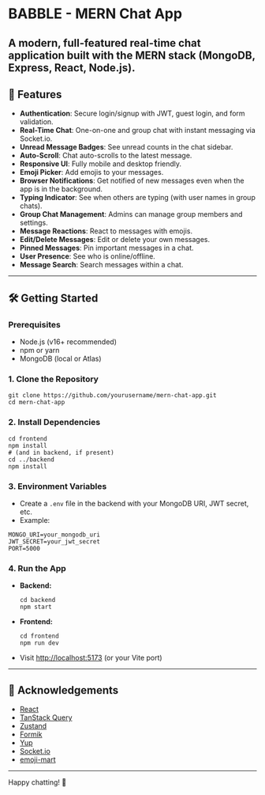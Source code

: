 # BABBLE - MERN Chat App

A modern, full-featured real-time chat application built with the MERN stack (MongoDB, Express, React, Node.js).
---

## 🚀 Features

- **Authentication**: Secure login/signup with JWT, guest login, and form validation.
- **Real-Time Chat**: One-on-one and group chat with instant messaging via Socket.io.
- **Unread Message Badges**: See unread counts in the chat sidebar.
- **Auto-Scroll**: Chat auto-scrolls to the latest message.
- **Responsive UI**: Fully mobile and desktop friendly.
- **Emoji Picker**: Add emojis to your messages.
- **Browser Notifications**: Get notified of new messages even when the app is in the background.
- **Typing Indicator**: See when others are typing (with user names in group chats).
- **Group Chat Management**: Admins can manage group members and settings.
- **Message Reactions**: React to messages with emojis.
- **Edit/Delete Messages**: Edit or delete your own messages.
- **Pinned Messages**: Pin important messages in a chat.
- **User Presence**: See who is online/offline.
- **Message Search**: Search messages within a chat.

---


## 🛠️ Getting Started

### Prerequisites
- Node.js (v16+ recommended)
- npm or yarn
- MongoDB (local or Atlas)

### 1. Clone the Repository
```
git clone https://github.com/yourusername/mern-chat-app.git
cd mern-chat-app
```

### 2. Install Dependencies
```
cd frontend
npm install
# (and in backend, if present)
cd ../backend
npm install
```

### 3. Environment Variables
- Create a `.env` file in the backend with your MongoDB URI, JWT secret, etc.
- Example:
```
MONGO_URI=your_mongodb_uri
JWT_SECRET=your_jwt_secret
PORT=5000
```

### 4. Run the App
- **Backend:**
  ```
  cd backend
  npm start
  ```
- **Frontend:**
  ```
  cd frontend
  npm run dev
  ```
- Visit [http://localhost:5173](http://localhost:5173) (or your Vite port)

---


## 🙏 Acknowledgements
- [React](https://react.dev/)
- [TanStack Query](https://tanstack.com/query/latest)
- [Zustand](https://zustand-demo.pmnd.rs/)
- [Formik](https://formik.org/)
- [Yup](https://github.com/jquense/yup)
- [Socket.io](https://socket.io/)
- [emoji-mart](https://github.com/missive/emoji-mart)

---

Happy chatting! 💬
